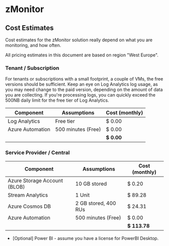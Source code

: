 # zMonitor

## Cost Estimates

Cost estimates for the zMonitor solution really depend on what you are monitoring, and how often.

All pricing estimates in this document are based on region "West Europe".

### Tenant / Subscription

For tenants or subscriptions with a small footprint, a couple of VMs, the free versions should be sufficient. Keep an eye on Log Analytics log usage, as you may need change to the paid version, depending on the amount of data you are collecting. If you're processing logs, you can quickly exceed the 500NB daily limit for the free tier of Log Analytics.

| Component                     | Assumptions               | Cost (monthly)     |
| ----------------------------- | ------------------------- | ------------------ |
| Log Analytics                 | Free tier                 | $ 0.00             |
| Azure Automation              | 500 minutes (Free)        | $ 0.00             |
|                               |                           | **$ 0.00**         |

### Service Provider / Central

| Component                     | Assumptions               | Cost (monthly)     |
| ----------------------------- | ------------------------- | ------------------ |
| Azure Storage Account (BLOB)  | 10 GB stored              | $ 0.20             |
| Stream Analytics              | 1 Unit                    | $ 89.28            |
| Azure Cosmos DB               | 2 GB stored, 400 RUs      | $ 24.31            |
| Azure Automation              | 500 minutes (Free)        | $ 0.00             |
|                               |                           | **$ 113.78**       |

* [Optional] Power BI - assume you have a license for PowerBI Desktop.



